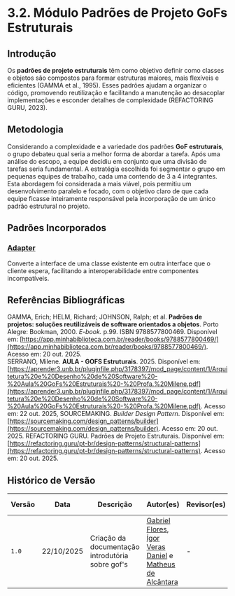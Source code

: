 # 3.2. Módulo Padrões de Projeto GoFs Estruturais

## Introdução
Os **padrões de projeto estruturais** têm como objetivo definir como classes e objetos são compostos para formar estruturas maiores, mais flexíveis e eficientes (GAMMA et al., 1995). Esses padrões ajudam a organizar o código, promovendo reutilização e facilitando a manutenção ao desacoplar implementações e esconder detalhes de complexidade (REFACTORING GURU, 2023).

## Metodologia

Considerando a complexidade e a variedade dos padrões **GoF estruturais**, o grupo debateu qual seria a melhor forma de abordar a tarefa. Após uma análise do escopo, a equipe decidiu em conjunto que uma divisão de tarefas seria fundamental. A estratégia escolhida foi segmentar o grupo em pequenas equipes de trabalho, cada uma contendo de 3 a 4 integrantes. Esta abordagem foi considerada a mais viável, pois permitiu um desenvolvimento paralelo e focado, com o objetivo claro de que cada equipe ficasse inteiramente responsável pela incorporação de um único padrão estrutural no projeto.

## Padrões Incorporados

### [Adapter](./docsIgorFloresMatheus/Adapter.md)

Converte a interface de uma classe existente em outra interface que o cliente espera, facilitando a interoperabilidade entre componentes incompatíveis.


## Referências Bibliográficas

GAMMA, Erich; HELM, Richard; JOHNSON, Ralph; et al. **Padrões de projetos: soluções reutilizáveis de software orientados a objetos**. Porto Alegre: Bookman, 2000\. _E-book._ p.99. ISBN 9788577800469\. Disponível em: [https://app.minhabiblioteca.com.br/reader/books/9788577800469/](https://app.minhabiblioteca.com.br/reader/books/9788577800469/). Acesso em: 20 out. 2025\.  
SERRANO, Milene. **AULA \- GOFS Estruturais**. 2025\. Disponível em: [https://aprender3.unb.br/pluginfile.php/3178397/mod_page/content/1/Arquitetura%20e%20Desenho%20de%20Software%20-%20Aula%20GoFs%20Estruturais%20-%20Profa.%20Milene.pdf](https://aprender3.unb.br/pluginfile.php/3178397/mod_page/content/1/Arquitetura%20e%20Desenho%20de%20Software%20-%20Aula%20GoFs%20Estruturais%20-%20Profa.%20Milene.pdf). Acesso em: 22 out. 2025,
SOURCEMAKING. _Builder Design Pattern_. Disponível em: [https://sourcemaking.com/design_patterns/builder](https://sourcemaking.com/design_patterns/builder). Acesso em: 20 out. 2025\.
REFACTORING GURU. Padrões de Projeto Estruturais. Disponível em: [https://refactoring.guru/pt-br/design-patterns/structural-patterns](https://refactoring.guru/pt-br/design-patterns/structural-patterns). Acesso em: 20 out. 2025.


## Histórico de Versão

| Versão | Data       | Descrição                                                                                                                                  | Autor(es)                                                                                                                                                                | Revisor(es) | Comentário do revisor | Data da revisão |
| ------ | ---------- | ------------------------------------------------------------------------------------------------------------------------------------------ | ------------------------------------------------------------------------------------------------------------------------------------------------------------------------ | ----------- | --------------------- | --------------- |
| `1.0`  | 22/10/2025 | Criação da documentação introdutória sobre gof's | [Gabriel Flores](https://github.com/Gabrielfcoelho), [Ígor Veras Daniel](https://github.com/igorvdaniel) e [Matheus de Alcântara](https://github.com/matheusdealcantara) | -   | -                  | 23/10/2025               |
